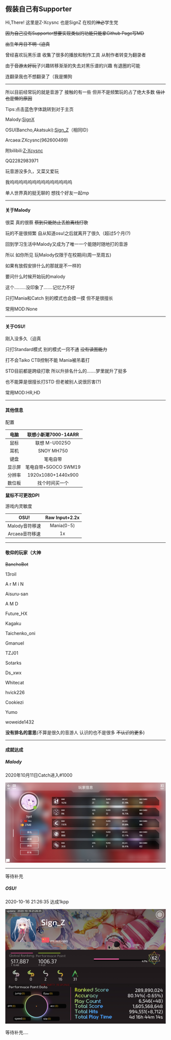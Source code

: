 
## 假装自己有Supporter

Hi,There! 这里是Z-Xcysnc 也是SignZ 在校的~~神必~~学生党

~~因为自己没有Supporter想要实现类似的功能只能拿Github Page写MD~~

~~出生年月日不明（迫真~~

曾经喜欢玩黑乐谱 收集了很多的播放和制作工具 从制作者转变为翻录者

由于~~音游太好玩了~~兴趣转移渐渐的失去对黑乐谱的兴趣 有退圈的可能

连翻录我也不想翻录了（我是懒狗

---

所以目前经常玩的就是音游了 接触的有一些 但并不是频繁玩的占了绝大多数 ~~估计也是懒的原因~~

Tips:点击蓝色字体跳转到对于主页

Malody:[SignX](http://m.mugzone.net/accounts/user/225816)

OSU(Bancho,Akatsuki):[Sign_Z](http://osu.ppy.sh/users/16233691)（相同ID）

Arcaea:ZXcysnc(962600499)

附bilibili:[Z-Xcysnc](https://space.bilibili.com/178555126?from=search&seid=6522109150022689042)

QQ2282983971

玩音游没多久，又菜又爱玩

我呜呜呜呜呜呜呜呜呜呜呜呜呜呜

单人世界真的挺无聊的 想找个好友一起mp

---

#### 关于Malody

很菜 真的很蔡 ~~蔡到只能防止丢脸离线打歌~~

玩的不是很频繁 自从知道osu!之后就离开了很久（超过5个月(?)

回到学习生活中Malody又成为了唯一一个能随时随地打的音游

所以 如你所见 玩Malody仅限于在校期间(周一至周五)

如果有放假安排什么的那就是不一样的 

要问什么时候开始玩的malody

这个.........没印象了.......记忆力不好

只打Mania和Catch 别的模式也会摸一摸 但不是很擅长

常用MOD:None

---

#### 关于OSU!

刚入没多久（迫真 

只打Standard模式 别的模式一窍不通 ~~没有读图能力~~

打不会Taiko CTB控制不能 Mania被吊着打

STD目前都是跨级打歌 所以升排名什么的.......梦里就升了挺多

也不能算是很擅长打STD 但老被别人说很厉害(?)

常用MOD:HR,HD

---

#### 其他信息

配置

|  电脑  | 联想小新潮7000-14ARR |
| :----: | :------------------: |
|  鼠标  |    联想 M-U0025O     |
|  耳机  |      SNOY MH750      |
|  键盘  |       笔电自带       |
| 显示屏 | 笔电自带+SGOCO SWM19 |
| 分辨率 |  1920x1080+1440x900  |
| 数位板 |    找个时间买一个    |

**鼠标不可更改DPI**

游戏内灵敏度

|      OSU!      | Raw Input+2.2x |
| :------------: | :------------: |
| Malody音符移速 |   Mania(0-5)   |
| Arcaea音符移速 |       1x       |

---

#### 敬仰的玩家（大神

~~BanchoBot~~

13roil

A r M i N

Aisuru-san

A M D

Future_HX

Kagaku

Taichenko_oni

Gmanuel

TZJ01

Sotarks

Ds_xwx

Whitecat

hvick226

Cookiezi

Yumo

woweide1432

**没有排名的意思**(不算是很久的音游人 认识的也不是很多 ~~不认识的更多~~)

---

#### 成就达成

##### Malody

2020年10月11日Catch进入#1000

![image](Screenshot_20201011-144019.jpg)

---

等待补充

##### OSU!

2020-10-16 21:26:35 达成1kpp

![image](1kpp.png)

等待补充....
